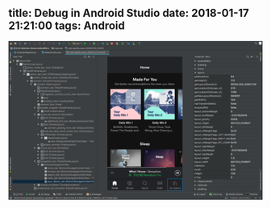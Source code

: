 title: Debug in Android Studio
date: 2018-01-17 21:21:00
tags: Android
---

![image](/assets/blogImg/2018-01-17-01.png)